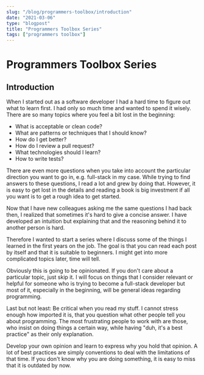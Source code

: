 ```yaml
---
slug: "/blog/programmers-toolbox/introduction"
date: "2021-03-06"
type: "blogpost"
title: "Programmers Toolbox Series"
tags: ["programmers toolbox"]
---
```


# Programmers Toolbox Series

## Introduction

When I started out as a software developer I had a hard time to figure out what to learn first. I had only so much time and wanted to spend it wisely. There are so many topics where you feel a bit lost in the beginning:

- What is acceptable or clean code?
- What are patterns or techniques that I should know?
- How do I get better?
- How do I review a pull request?
- What technologies should I learn?
- How to write tests?

There are even more questions when you take into account the particular direction you want to go in, e.g. full-stack in my case. While trying to find answers to these questions, I read a lot and grew by doing that. However, it is easy to get lost in the details and reading a book is big investment if all you want is to get a rough idea to get started.

Now that I have new colleagues asking me the same questions I had back then, I realized that sometimes it's hard to give a concise answer. I have developed an intuition but explaining that and the reasoning behind it to another person is hard.

Therefore I wanted to start a series where I discuss some of the things I learned in the first years on the job. The goal is that you can read each post by itself and that it is suitable to beginners. I might get into more complicated topics later, time will tell.

Obviously this is going to be opinionated. If you don't care about a particular topic, just skip it. I will focus on things that I consider relevant or helpful for someone who is trying to become a full-stack developer but most of it, especially in the beginning, will be general ideas regarding programming.

Last but not least: Be critical when you read my stuff. I cannot stress enough how imported it is, that you question what other people tell you about programming. The most frustrating people to work with are those, who insist on doing things a certain way, while having "duh, it's a best practice" as their only explanation.

Develop your own opinion and learn to express why you hold that opinion. A lot of best practices are simply conventions to deal with the limitations of that time. If you don't know why you are doing something, it is easy to miss that it is outdated by now.
